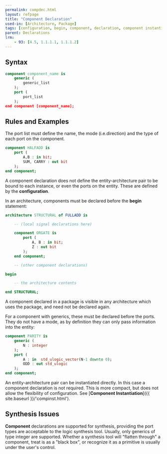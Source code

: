 ```yaml
---
permalink: compdec.html
layout: refpage
title: "Component Declaration"
used-in: [Architecture, Package]
tags: [configuration, begin, component, declaration, component instantiation]
parent: Declarations
lrm:
    - 93: [4.5, 1.1.1.1, 1.1.1.2]
---
```



## Syntax

```vhdl
component component_name is
    generic (
        generic_list
    );
    port (
        port_list
    );
end component [component_name];
```

## Rules and Examples

The port list must define the name, the mode (i.e.direction) and the type of each port on the component.
```vhdl
component HALFADD is
    port (
        A,B : in bit;
        SUM, CARRY : out bit
    );
end component;
```

A component declaration does not define the entity-architecture pair to be bound to each instance, or even the ports on the entity. These are defined by the __configuration__.

In an architecture, components must be declared before the __begin__ statement:
```vhdl
architecture STRUCTURAL of FULLADD is

    -- (local signal declarations here)

    component ORGATE is
        port (
            A, B : in bit;
            Z : out bit
        );
    end component;

    -- (other component declarations)

begin

    -- the architecture contents

end STRUCTURAL;
```

A component declared in a package is visible in any architecture which uses the package, and need not be declared again.

For a component with generics, these must be declared before the ports. They do not have a mode, as by definition they can only pass information into the entity:
```vhdl
component PARITY is
    generic (
        N : integer
    );
    port (
        A : in  std_ulogic_vector(N-1 downto 0);
        ODD : out std_ulogic
    );
end component;
```

An entity-architecture pair can be instantiated directly. In this case a component declaration is not required. This is more compact, but does not allow the flexibility of configuration. See [__Component Instantiation__]({{ site.baseurl }}/'compinst.html').

## Synthesis Issues

__Component__ declarations are supported for synthesis, providing the port types are acceptable to the logic synthesis tool. Usually, only generics of type integer are supported. Whether a synthesis tool will "flatten through" a component, treat is as a "black box", or recognize it as a primitive is usually under the user's control.

